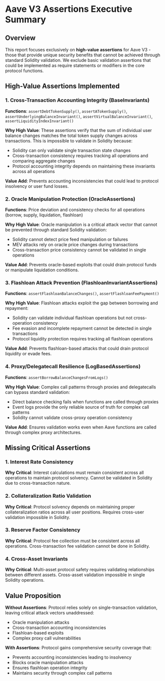 # Aave V3 Assertions Executive Summary

## Overview

This report focuses exclusively on **high-value assertions** for Aave V3 - those that provide unique security benefits that cannot be achieved through standard Solidity validation. We exclude basic validation assertions that could be implemented as require statements or modifiers in the core protocol functions.

## High-Value Assertions Implemented

### 1. Cross-Transaction Accounting Integrity (BaseInvariants)

**Functions**: `assertDebtTokenSupply()`, `assertATokenSupply()`, `assertUnderlyingBalanceInvariant()`, `assertVirtualBalanceInvariant()`, `assertLiquidityIndexInvariant()`

**Why High Value**: These assertions verify that the sum of individual user balance changes matches the total token supply changes across transactions. This is impossible to validate in Solidity because:

- Solidity can only validate single transaction state changes
- Cross-transaction consistency requires tracking all operations and comparing aggregate changes
- Protocol accounting integrity depends on maintaining these invariants across all operations

**Value Add**: Prevents accounting inconsistencies that could lead to protocol insolvency or user fund losses.

### 2. Oracle Manipulation Protection (OracleAssertions)

**Functions**: Price deviation and consistency checks for all operations (borrow, supply, liquidation, flashloan)

**Why High Value**: Oracle manipulation is a critical attack vector that cannot be prevented through standard Solidity validation:

- Solidity cannot detect price feed manipulation or failures
- MEV attacks rely on oracle price changes during transactions
- Cross-transaction price consistency cannot be validated in single operations

**Value Add**: Prevents oracle-based exploits that could drain protocol funds or manipulate liquidation conditions.

### 3. Flashloan Attack Prevention (FlashloanInvariantAssertions)

**Functions**: `assertFlashloanBalanceChanges()`, `assertFlashloanFeePayment()`

**Why High Value**: Flashloan attacks exploit the gap between borrowing and repayment:

- Solidity can validate individual flashloan operations but not cross-operation consistency
- Fee evasion and incomplete repayment cannot be detected in single transactions
- Protocol liquidity protection requires tracking all flashloan operations

**Value Add**: Prevents flashloan-based attacks that could drain protocol liquidity or evade fees.

### 4. Proxy/Delegatecall Resilience (LogBasedAssertions)

**Functions**: `assertBorrowBalanceChangesFromLogs()`

**Why High Value**: Complex call patterns through proxies and delegatecalls can bypass standard validation:

- Direct balance checking fails when functions are called through proxies
- Event logs provide the only reliable source of truth for complex call patterns
- Solidity cannot validate cross-proxy operation consistency

**Value Add**: Ensures validation works even when Aave functions are called through complex proxy architectures.

## Missing Critical Assertions

### 1. Interest Rate Consistency

**Why Critical**: Interest calculations must remain consistent across all operations to maintain protocol solvency. Cannot be validated in Solidity due to cross-transaction nature.

### 2. Collateralization Ratio Validation  

**Why Critical**: Protocol solvency depends on maintaining proper collateralization ratios across all user positions. Requires cross-user validation impossible in Solidity.

### 3. Reserve Factor Consistency

**Why Critical**: Protocol fee collection must be consistent across all operations. Cross-transaction fee validation cannot be done in Solidity.

### 4. Cross-Asset Invariants

**Why Critical**: Multi-asset protocol safety requires validating relationships between different assets. Cross-asset validation impossible in single Solidity operations.

## Value Proposition

**Without Assertions**: Protocol relies solely on single-transaction validation, leaving critical attack vectors unaddressed:

- Oracle manipulation attacks
- Cross-transaction accounting inconsistencies  
- Flashloan-based exploits
- Complex proxy call vulnerabilities

**With Assertions**: Protocol gains comprehensive security coverage that:

- Prevents accounting inconsistencies leading to insolvency
- Blocks oracle manipulation attacks
- Ensures flashloan operation integrity
- Maintains security through complex call patterns
